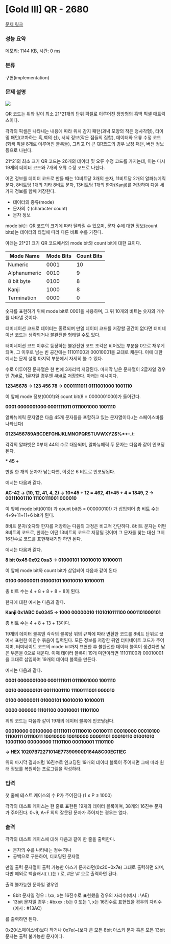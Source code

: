 # [Gold III] QR - 2680 

[문제 링크](https://www.acmicpc.net/problem/2680) 

### 성능 요약

메모리: 1144 KB, 시간: 0 ms

### 분류

구현(implementation)

### 문제 설명

<p><img src="https://www.acmicpc.net/upload/images/qr.png"></p>

<p>QR 코드는 위와 같이 최소 21*21개의 단위 픽셀로 이루어진 정방형의 흑백 픽셀 매트릭스이다.</p>

<p>각각의 픽셀은 나타내는 내용에 따라 위치 감지 패턴(과녁 모양의 작은 정사각형), 타이밍 패턴(교차하는 흑,백의 선), 서식 정보(작은 점들의 집합), 데이터와 오류 수정 코드(회색 픽셀 8개로 이루어진 블록들), 그리고 더 큰 QR코드의 경우 보정 패턴, 버전 정보 등으로 나뉜다.</p>

<p>21*21의 최소 크기 QR 코드는 26개의 데이터 및 오류 수정 코드를 가지는데, 이는 다시 19개의 데이터 코드와 7개의 오류 수정 코드로 나뉜다.</p>

<p>어떤 정보를 데이터 코드로 만들 때는 10비트당 3개의 숫자, 11비트당 2개의 알파뉴메릭 문자, 8비트당 1개의 기타 8비트 문자, 13비트당 1개의 한자(Kanji)를 저장하며 다음 세 가지 정보를 함께 저장한다.</p>

<ul>
	<li>데이터의 종류(mode)</li>
	<li>문자의 수(character count)</li>
	<li>문자 정보</li>
</ul>

<p>mode bit는 QR 코드의 크기에 따라 달라질 수 있으며, 문자 수에 대한 정보(count bits)는 데이터의 타입에 따라 다른 비트 수를 가진다. </p>

<p>아래는 21*21 크기 QR 코드에서의 mode bit와 count bit에 대한 표이다.</p>

<table>
	<thead>
		<tr>
			<th>Mode Name      </th>
			<th>Mode Bits   </th>
			<th>Count Bits</th>
		</tr>
	</thead>
	<tbody>
		<tr>
			<td>Numeric</td>
			<td>0001</td>
			<td>10</td>
		</tr>
		<tr>
			<td>Alphanumeric</td>
			<td>0010</td>
			<td>9</td>
		</tr>
		<tr>
			<td>8 bit byte</td>
			<td>0100</td>
			<td>8</td>
		</tr>
		<tr>
			<td>Kanji</td>
			<td>1000</td>
			<td>8</td>
		</tr>
		<tr>
			<td>Termination</td>
			<td>0000</td>
			<td>0</td>
		</tr>
	</tbody>
</table>

<p>숫자를 표현하기 위해 mode bit로 0001을 사용하며, 그 뒤 10개의 비트는 숫자의 개수를 나타낼 것이다.</p>

<p>터미네이션 코드로 데이터는 종료되며 만일 데이터 코드를 저장할 공간이 없다면 터미네이션 코드는 생략되거나 불완전한 형태일 수도 있다.</p>

<p>터미네이션 코드 이후로 등장하는 불완전한 코드 조각은 비어있는 부분을 0으로 채우게 되며, 그 이후로 남는 빈 공간에는 11101100과 00010001을 교대로 채운다. 이에 대한 예시는 문제 설명 마지막 부분에서 자세히 볼 수 있다.</p>

<p>수로 이루어진 문자열은 한 번에 3자리씩 저장된다. 마지막 남은 문자열이 2글자일 경우엔 7bit로, 1글자일 경우엔 4bit로 저장한다. 아래는 예시이다.</p>

<p><strong>12345678 → 123 456 78 → 0001111011 0111001000 1001110</strong></p>

<p>이 앞에 mode 정보(0001)와 count bit(8 = 0000001000)가 들어간다.</p>

<p><strong>0001 0000001000 0001111011 0111001000 1001110</strong></p>

<p>알파뉴메릭 문자열은 다음 45개 문자들을 포함하고 있는 문자열이다.(<SP>는 스페이스바를 나타낸다)</p>

<p><strong>0123456789ABCDEFGHIJKLMNOPQRSTUVWXYZ<SP></strong><strong><span>$</span>%*+-./:</strong></p>

<p>각각의 알파벳은 0부터 44의 수로 대응되며, 알파뉴메릭 두 문자는 다음과 같이 인코딩된다.</p>

<p><strong><first char code> * 45 + <second char code></strong></p>

<p>만일 한 개의 문자가 남는다면, 이것은 6 비트로 인코딩된다.</p>

<p>예시는 다음과 같다.</p>

<p><strong>AC-42 → (10, 12, 41, 4, 2) → 10*45 + 12 = 462, 41*45 + 4 = 1849, 2 →  00111001110</strong><strong> 11100111001 000010</strong></p>

<p>이 앞에 mode bit(0010) 과 count bit(5 = 000000101) 가 삽입되어 총 비트 수는 4+9+11+11+6 bit가 된다.</p>

<p>8비트 문자/숫자와 한자를 저장하는 다음의 과정은 비교적 간단하다. 8비트 문자는 어떤 8비트의 코드로, 한자는 어떤 13비트의 코드로 저장될 것이며 그 문자를 찾는 대신 그저 16진수로 코드를 표현해내기만 하면 된다.</p>

<p>예시는 다음과 같다.</p>

<p><strong>8 bit 0x45 0x92 0xa3 → 01000101 10010010 10100011</strong></p>

<p>이 앞에 mode bit와 count bit가 삽입되어 다음과 같이 된다</p>

<p><strong>0100 00000011 01000101 10010010 10100011</strong></p>

<p>총 비트 수는 4 + 8 + 8 + 8 + 8이 된다.</p>

<p>한자에 대한 예시는 다음과 같다.</p>

<p><strong>Kanji 0x1ABC 0x0345 → 1000 00000010 1101010111100 0001101000101</strong></p>

<p>총 비트 수는 4 + 8 + 13 + 13이다.</p>

<p>19개의 데이터 블록엔 각각의 블록당 위의 규칙에 따라 변환한 코드를 8비트 단위로 끊어서 표현한 이진수 묶음이 입력된다. 모든 정보를 저장한 뒤엔 터미네이트 코드가 주어지며, 터미네이트 코드의 mode bit까지 표현한 후 불완전한 데이터 블록이 생겼다면 남은 부분을 0으로 채운다. 이때 데이터 블록이 19개 미만이라면 11101100과 00010001을 교대로 삽입하여 19개의 데이터 블록을 만든다.</p>

<p>예시는 다음과 같다.</p>

<p><strong>0001 0000001000 0001111011 0111001000 1001110</strong></p>

<p><strong>0010 000000101 00111001110 11100111001 000010</strong></p>

<p><strong>0100 00000011 01000101 10010010 10100011</strong></p>

<p><strong>0000 000000 11101100 00010001 11101100</strong></p>

<p>위의 코드는 다음과 같이 19개의 데이터 블록에 인코딩된다.</p>

<p><strong>00010000 00100000 01111011 01110010 00100111 00010000 00010100 11100111 01110011 10010000 10010000 00001101 00010110 01001010 10001100 00000000 11101100 00010001 11101100</strong></p>

<p><strong>→ HEX 10207B72271014E77390900D164A8C00EC11EC</strong></p>

<p>위의 마지막 결과처럼 16진수로 인코딩된 19개의 데이터 블록이 주어지면 그에 따라 원래 정보를 복원하는 프로그램을 작성하라.</p>

### 입력 

 <p>첫 줄에 테스트 케이스의 수 P가 주어진다 (1 ≤ P ≤ 1000)</p>

<p>각각의 테스트 케이스는 한 줄로 표현된 19개의 데이터 블록이며, 38개의 16진수 문자가 주어진다. 0~9, A~F 외의 잘못된 문자가 주어지는 경우는 없다.</p>

### 출력 

 <p>각각의 테스트 케이스에 대해 다음과 같이 한 줄을 출력한다.</p>

<ul>
	<li>문자의 수를 나타내는 정수 하나</li>
	<li>공백으로 구분하여, 디코딩된 문자열</li>
</ul>

<p>만일 출력 문자열이 출력 가능한 아스키 문자라면(0x20~0x7e) 그대로 출력하면 되며, 다만 예외로 백슬래시( \ )는 <span>\</span> 로, #은 \# 으로 출력하면 된다.</p>

<p>출력 불가능한 문자일 경우엔</p>

<ul>
	<li>8bit 문자일 경우 : \xx, x는 16진수로 표현했을 경우의 자리수(예시 : \AE)</li>
	<li>13bit 문자일 경우 : #bxxx : b는 0 또는 1, x는 16진수로 표현했을 경우의 자리수(예시 : #13AC)</li>
</ul>

<p>를 출력하면 된다.</p>

<p>0x20(스페이스바)보다 작거나 0x7e(~)보다 큰 모든 8bit 아스키 문자 혹은 모든 13bit 문자는 출력 불가능한 문자이다.</p>

